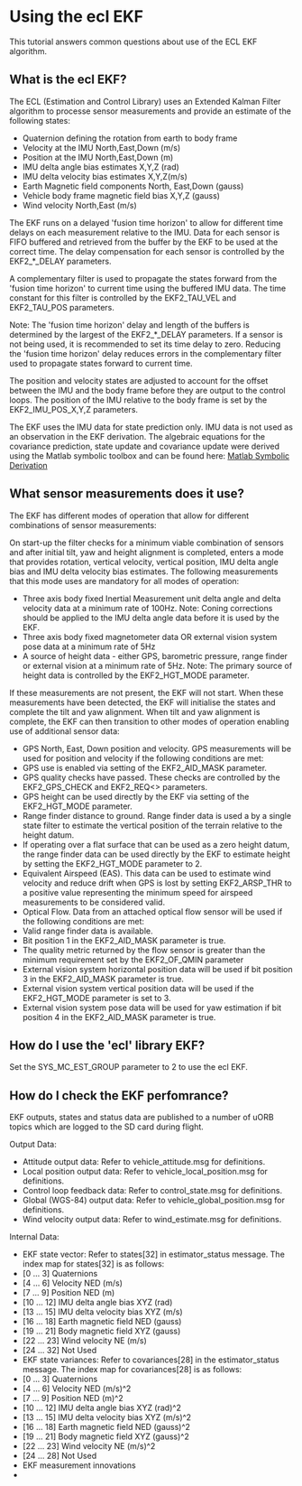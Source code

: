 # Using the ecl EKF
This tutorial answers common questions about use of the ECL EKF algorithm. 

## What is the ecl EKF?
The ECL (Estimation and Control Library) uses an Extended Kalman Filter algorithm to processe sensor measurements and provide an estimate of the following states:

* Quaternion defining the rotation from earth to body frame
* Velocity at the IMU North,East,Down (m/s)
* Position at the IMU North,East,Down (m)
* IMU delta angle bias estimates X,Y,Z (rad)
* IMU delta velocity bias estimates X,Y,Z(m/s)
* Earth Magnetic field components North, East,Down (gauss)
* Vehicle body frame magnetic field bias X,Y,Z (gauss)
* Wind velocity North,East (m/s)

The EKF runs on a delayed 'fusion time horizon' to allow for different time delays on each measurement relative to the IMU. Data for each sensor is FIFO buffered and retrieved from the buffer by the EKF to be used at the correct time. The delay compensation for each sensor is controlled by the EKF2_*_DELAY parameters.

A complementary filter is used to propagate the states forward from the 'fusion time horizon' to current time using the buffered IMU data. The time constant for this filter is controlled by the EKF2_TAU_VEL and EKF2_TAU_POS parameters.

Note: The 'fusion time horizon' delay and length of the buffers is determined by the largest of the EKF2_*_DELAY parameters. If a sensor is not being used, it is recommended to set its time delay to zero. Reducing the 'fusion time horizon' delay reduces errors in the complementary filter used to propagate states forward to current time.

The position and velocity states are adjusted to account for the offset between the IMU and the body frame before they are output to the control loops. The position of the IMU relative to the body frame is set by the EKF2_IMU_POS_X,Y,Z parameters.

The EKF uses the IMU data for state prediction only. IMU data is not used as an observation in the EKF derivation. The algebraic equations for the covariance prediction, state update and covariance update were derived using the Matlab symbolic toolbox and can be found here: [Matlab Symbolic Derivation](https://github.com/PX4/ecl/blob/master/matlab/scripts/Inertial%20Nav%20EKF/GenerateNavFilterEquations.m)

## What sensor measurements does it use?
The EKF has different modes of operation that allow for different combinations of sensor measurements:

On start-up the filter checks for a minimum viable combination of sensors and after initial tilt, yaw and height alignment is completed, enters a mode that provides rotation, vertical velocity,  vertical position, IMU delta angle bias and IMU delta velocity bias estimates. The following measurements that this mode uses are mandatory for all modes of operation:

* Three axis body fixed Inertial Measurement unit delta angle and delta velocity data at a minimum rate of 100Hz. Note: Coning corrections should be applied to the IMU delta angle data before it is used by the EKF.
* Three axis body fixed magnetometer data OR external vision system pose data at a minimum rate of 5Hz 
* A source of height data - either GPS, barometric pressure, range finder or external vision at a minimum rate of 5Hz. Note: The primary source of height data is controlled by the EKF2_HGT_MODE parameter. 

If these measurements are not present, the EKF will not start. When these measurements have been detected, the EKF will initialise the states and complete the tilt and yaw alignment. When tilt and yaw alignment is complete, the EKF can then transition to other modes of operation  enabling use of additional sensor data:

* GPS North, East, Down position and velocity. GPS measurements will be used for position and velocity if the following conditions are met:
 * GPS use is enabled via setting of the EKF2_AID_MASK parameter.
 * GPS quality checks have passed. These checks are controlled by the EKF2_GPS_CHECK and EKF2_REQ<> parameters. 
 * GPS height can be used directly by the EKF via setting of the EKF2_HGT_MODE parameter.
* Range finder distance to ground. Range finder data is used a by a single state filter to estimate the vertical position of the terrain relative to the height datum. 
 * If operating over a flat surface that can be used as a zero height datum, the range finder data can be used directly by the EKF to estimate height by setting the EKF2_HGT_MODE parameter to 2. 
* Equivalent Airspeed (EAS). This data can be used to estimate wind velocity and reduce drift when GPS is lost by setting EKF2_ARSP_THR to a positive value representing the minimum speed for airspeed measurements to be considered valid.
* Optical Flow. Data from an attached optical flow sensor will be used if the following conditions are met:
 * Valid range finder data is available.
 * Bit position 1 in the EKF2_AID_MASK parameter is true.
 * The quality metric returned by the flow sensor is greater than the minimum requirement set by the EKF2_OF_QMIN parameter
* External vision system horizontal position data will be used if bit position 3 in the EKF2_AID_MASK parameter is true.
* External vision system vertical position data will be used if the EKF2_HGT_MODE parameter is set to 3.
* External vision system pose data will be used for yaw estimation if bit position 4 in the EKF2_AID_MASK parameter is true.

## How do I use the 'ecl' library EKF?
Set the SYS_MC_EST_GROUP parameter to 2 to use the ecl EKF.

## How do I check the EKF perfomrance?
EKF outputs, states and status data are published to a number of uORB topics which are logged to the SD card during flight.

Output Data:

* Attitude output data: Refer to vehicle_attitude.msg for definitions.
* Local position output data: Refer to vehicle_local_position.msg for definitions.
* Control loop feedback data: Refer to control_state.msg for definitions.
* Global (WGS-84) output data: Refer to vehicle_global_position.msg for definitions.
* Wind velocity output data: Refer to wind_estimate.msg for definitions.

Internal Data:

* EKF state vector: Refer to states[32] in estimator_status message. The index map for states[32] is as follows:
 * [0 ... 3] Quaternions
 * [4 ... 6] Velocity NED (m/s)
 * [7 ... 9] Position NED (m)
 * [10 ... 12] IMU delta angle bias XYZ (rad)
 * [13 ... 15] IMU delta velocity bias XYZ (m/s)
 * [16 ... 18] Earth magnetic field NED (gauss)
 * [19 ... 21] Body magnetic field XYZ (gauss)
 * [22 ... 23] Wind velocity NE (m/s)
 * [24 ... 32] Not Used
* EKF state variances: Refer to covariances[28] in the estimator_status message. The index map for covariances[28] is as follows:
 * [0 ... 3] Quaternions
 * [4 ... 6] Velocity NED (m/s)^2
 * [7 ... 9] Position NED (m)^2
 * [10 ... 12] IMU delta angle bias XYZ (rad)^2
 * [13 ... 15] IMU delta velocity bias XYZ (m/s)^2
 * [16 ... 18] Earth magnetic field NED (gauss)^2
 * [19 ... 21] Body magnetic field XYZ (gauss)^2
 * [22 ... 23] Wind velocity NE (m/s)^2
 * [24 ... 28] Not Used
* EKF measurement innovations
 * 

